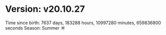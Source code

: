 # Version: v20.10.27
Time since birth: 7637 days, 183288 hours, 10997280 minutes, 659836800 seconds
Season: Summer ☀️
